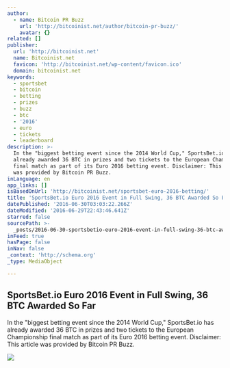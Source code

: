 ```yaml
---
author:
  - name: Bitcoin PR Buzz
    url: 'http://bitcoinist.net/author/bitcoin-pr-buzz/'
    avatar: {}
related: []
publisher:
  url: 'http://bitcoinist.net'
  name: Bitcoinist.net
  favicon: 'http://bitcoinist.net/wp-content/favicon.ico'
  domain: bitcoinist.net
keywords:
  - sportsbet
  - bitcoin
  - betting
  - prizes
  - buzz
  - btc
  - '2016'
  - euro
  - tickets
  - leaderboard
description: >-
  In the "biggest betting event since the 2014 World Cup," SportsBet.io has
  already awarded 36 BTC in prizes and two tickets to the European Championship
  final match as part of its Euro 2016 betting event. Disclaimer: This article
  was provided by Bitcoin PR Buzz.
inLanguage: en
app_links: []
isBasedOnUrl: 'http://bitcoinist.net/sportsbet-euro-2016-betting/'
title: 'SportsBet.io Euro 2016 Event in Full Swing, 36 BTC Awarded So Far'
datePublished: '2016-06-30T03:03:22.266Z'
dateModified: '2016-06-29T22:43:46.641Z'
starred: false
sourcePath: >-
  _posts/2016-06-30-sportsbetio-euro-2016-event-in-full-swing-36-btc-awarded-s.md
inFeed: true
hasPage: false
inNav: false
_context: 'http://schema.org'
_type: MediaObject

---
```

<article style=""><h1>SportsBet.io Euro 2016 Event in Full Swing, 36 BTC Awarded So Far</h1><p>In the "biggest betting event since the 2014 World Cup," SportsBet.io has already awarded 36 BTC in prizes and two tickets to the European Championship final match as part of its Euro 2016 betting event. Disclaimer: This article was provided by Bitcoin PR Buzz.</p><img src="http://bitcoinist.net/wp-content/uploads/2016/06/Sportsbet.io-Big-Euro-2016.jpg" /></article>